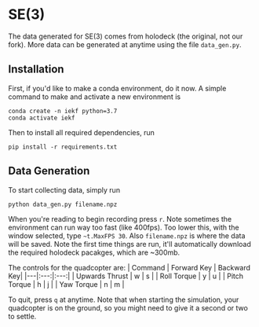 # SE(3)

The data generated for SE(3) comes from holodeck (the original, not our fork). More data can be generated at anytime using the file `data_gen.py`.

## Installation

First, if you'd like to make a conda environment, do it now. A simple command to make and activate a new environment is
```
conda create -n iekf python=3.7
conda activate iekf
```
Then to install all required dependencies, run
```
pip install -r requirements.txt
```

## Data Generation

To start collecting data, simply run
```
python data_gen.py filename.npz
```
When you're reading to begin recording press `r`. Note sometimes the environment can run way too fast (like 400fps). Too lower this, with the window selected, type `~t.MaxFPS 30`. Also `filename.npz` is where the data will be saved. Note the first time things are run, it'll automatically download the required holodeck pacakges, which are ~300mb. 

The controls for the quadcopter are:
| Command | Forward Key | Backward Key|
|---|:---:|:---:|
| Upwards Thrust |  w | s |
| Roll Torque | y | u |
| Pitch Torque | h | j |
| Yaw Torque | n | m |

To quit, press `q` at anytime. Note that when starting the simulation, your quadcopter is on the ground, so you might need to give it a second or two to settle.